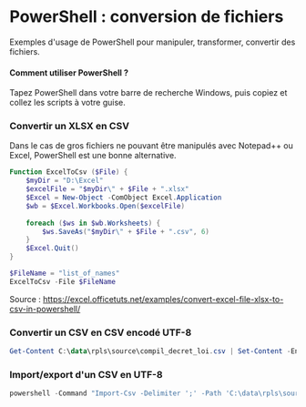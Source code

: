 # PowerShell : conversion de fichiers
Exemples d'usage de PowerShell pour manipuler, transformer, convertir des fichiers.

#### Comment utiliser PowerShell ?
Tapez PowerShell dans votre barre de recherche Windows, puis copiez et collez les scripts à votre guise.

### Convertir un XLSX en CSV
Dans le cas de gros fichiers ne pouvant être manipulés avec Notepad++ ou Excel, PowerShell est une bonne alternative.
```powershell
Function ExcelToCsv ($File) {
    $myDir = "D:\Excel"
    $excelFile = "$myDir\" + $File + ".xlsx"
    $Excel = New-Object -ComObject Excel.Application
    $wb = $Excel.Workbooks.Open($excelFile)
	
    foreach ($ws in $wb.Worksheets) {
        $ws.SaveAs("$myDir\" + $File + ".csv", 6)
    }
    $Excel.Quit()
}

$FileName = "list_of_names"
ExcelToCsv -File $FileName
```

Source : https://excel.officetuts.net/examples/convert-excel-file-xlsx-to-csv-in-powershell/

### Convertir un CSV en CSV encodé UTF-8
```powershell
Get-Content C:\data\rpls\source\compil_decret_loi.csv | Set-Content -Encoding utf8 compil_decret_loi_utf8.csv
```

### Import/export d'un CSV en UTF-8
```powershell
powershell -Command "Import-Csv -Delimiter ';' -Path 'C:\data\rpls\source\2022\rpls2022_decret_reg11.csv' | Export-Csv -NoTypeInformation -Delimiter ';' -Encoding UTF8 -Path 'C:\data\rpls\source\2022\rpls2022_decret_reg11_utf8.csv'"
```
